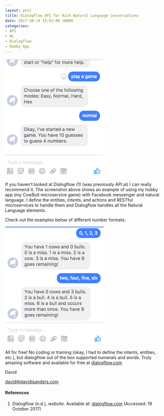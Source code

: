 ```yaml
---
layout: post
title: Dialogflow API for Rich Natural Language Conversations
date: 2017-10-19 15:52:00 +0000
categories:
- API
- NL
- Dialogflow
- Hobby App
---
```


![Hard disk image](/uploads/2017/10/19/facebook-messenger-chat.png)

If you haven't looked at Dialogflow (1) (was previously
API.ai) I can really recommend it. The screenshot above 
shows an example of using my hobby app (my CowBull 
microservice game) with Facebook messenger and natural 
language. I define the entities, intents, and actions
and RESTful microservices to handle them and Dialogflow
handles all the Natural Language elements. 

Check out the examples below of different number 
formats:

![Hard disk image](/uploads/2017/10/19/facebook-messenger-chat-2.png)

All for free! No coding or training (okay, I had to
define the intents, entities, etc.), but dialogflow
out of the box supported numerals and words. 
Truly amazing software and available for free at 
[dialogflow.com](https://dialogflow.com)

David

david@davidjsanders.com 

#### References
1. Dialogflow (n.d.), *website*.
Available at: [dialogflow.com](https://dialogflow.com)
(Accessed: 19 October 2017)
